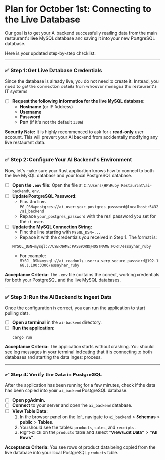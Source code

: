 # Plan for October 1st: Connecting to the Live Database

Our goal is to get your AI backend successfully reading data from the main restaurant's **live** MySQL database and saving it into your new PostgreSQL database.

Here is your updated step-by-step checklist.

---

### ✅ **Step 1: Get Live Database Credentials**

Since the database is already live, you do not need to create it. Instead, you need to get the connection details from whoever manages the restaurant's IT systems.

- [ ] **Request the following information for the live MySQL database:**
    - **Hostname** (or IP Address)
    - **Username**
    - **Password**
    - **Port** (if it's not the default `3306`)

**Security Note:** It is highly recommended to ask for a **read-only** user account. This will prevent your AI backend from accidentally modifying any live restaurant data.

---

### ✅ **Step 2: Configure Your AI Backend's Environment**

Now, let's make sure your Rust application knows how to connect to both the live MySQL database and your local PostgreSQL database.

- [ ] **Open the `.env` file:** Open the file at `C:\Users\HP\Ruby Restaurant\ai-backend\.env`.
- [ ] **Update PostgreSQL Password:**
    - Find the line: `PG_DSN=postgres://ai_user:your_postgres_password@localhost:5432/ai_backend`
    - Replace `your_postgres_password` with the real password you set for the `ai_user`.
- [ ] **Update the MySQL Connection String:**
    - Find the line starting with `MYSQL_DSN=...`
    - Replace it with the credentials you received in Step 1. The format is:
    ```
    MYSQL_DSN=mysql://USERNAME:PASSWORD@HOSTNAME:PORT/essayhar_ruby
    ```
    - For example: `MYSQL_DSN=mysql://ai_readonly_user:a_very_secure_password@192.168.1.100:3306/essayhar_ruby`

**Acceptance Criteria:** The `.env` file contains the correct, working credentials for both your PostgreSQL and the live MySQL databases.

---

### ✅ **Step 3: Run the AI Backend to Ingest Data**

Once the configuration is correct, you can run the application to start pulling data.

- [ ] **Open a terminal** in the `ai-backend` directory.
- [ ] **Run the application:**
    ```bash
    cargo run
    ```

**Acceptance Criteria:** The application starts without crashing. You should see log messages in your terminal indicating that it is connecting to both databases and starting the data ingest process.

---

### ✅ **Step 4: Verify the Data in PostgreSQL**

After the application has been running for a few minutes, check if the data has been copied into your `ai_backend` PostgreSQL database.

- [ ] **Open pgAdmin.**
- [ ] **Connect** to your server and open the `ai_backend` database.
- [ ] **View Table Data:**
    1. In the browser panel on the left, navigate to `ai_backend` > **Schemas** > **public** > **Tables**.
    2. You should see the tables: `products`, `sales`, and `receipts`.
    3. Right-click on the `products` table and select **"View/Edit Data"** > **"All Rows"**.

**Acceptance Criteria:** You see rows of product data being copied from the live database into your local PostgreSQL `products` table.
